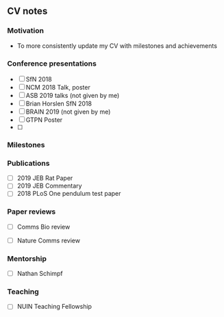 ## CV notes 
### Motivation
- To more consistently update my CV with milestones and achievements
  
### Conference presentations
- [ ] SfN 2018
- [ ] NCM 2018 Talk, poster
- [ ] ASB 2019 talks (not given by me)
- [ ] Brian Horslen SfN 2018
- [ ] BRAIN 2019 (not given by me)
- [ ] GTPN Poster
- [ ] 

### Milestones

### Publications
- [ ] 2019 JEB Rat Paper
- [ ] 2019 JEB Commentary
- [ ] 2018 PLoS One pendulum test paper

### Paper reviews
- [ ] Comms Bio review
- [ ] Nature Comms review


### Mentorship
- [ ] Nathan Schimpf

### Teaching
- [ ] NUIN Teaching Fellowship
